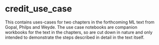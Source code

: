 # credit_use_case

This contains uses-cases for two chapters in the forthcoming ML text from Gopal, Philps and Weyde. 
The use case notebooks are companion workbooks for the text in the chapters, so are cut down in nature and only intended to demonstrate the steps described in detail in the text itself.
